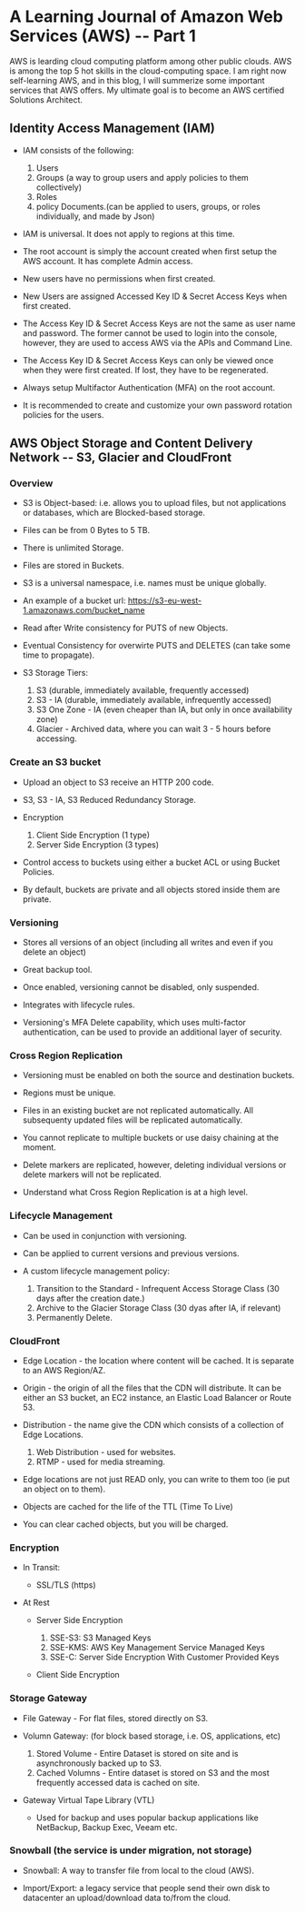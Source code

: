 # A Learning Journal of Amazon Web Services (AWS) -- Part 1

AWS is learding cloud computing platform among other public clouds. AWS is
among the top 5 hot skills in the cloud-computing space. I am right now
self-learning AWS, and in this blog, I will summerize some important services
that AWS offers. My ultimate goal is to become an AWS certified Solutions
Architect.

## Identity Access Management (IAM)

* IAM consists of the following:
    1. Users
    2. Groups (a way to group users and apply policies to them collectively)
    3. Roles
    4. policy Documents.(can be applied to users, groups, or roles individually,
    and made by Json)

* IAM is universal. It does not apply to regions at this time.

* The root account is simply the account created when first setup the AWS
  account. It has complete Admin access.

* New users have no permissions when first created.

* New Users are assigned Accessed Key ID & Secret Access Keys when first
  created.

* The Access Key ID & Secret Access Keys are not the same as user name and
  password. The former cannot be used to login into the console, however, they
  are used to access AWS via the APIs and Command Line.

* The Access Key ID & Secret Access Keys can only be viewed once when they were
  first created. If lost, they have to be regenerated.

* Always setup Multifactor Authentication (MFA) on the root account.

* It is recommended to create and customize your own password rotation policies
  for the users.

## AWS Object Storage and Content Delivery Network -- S3, Glacier and CloudFront

### Overview

* S3 is Object-based: i.e. allows you to upload files, but not applications or
  databases, which are Blocked-based storage.

* Files can be from 0 Bytes to 5 TB.

* There is unlimited Storage.

* Files are stored in Buckets.

* S3 is a universal namespace, i.e. names must be unique globally.

* An example of a bucket url: https://s3-eu-west-1.amazonaws.com/bucket_name

* Read after Write consistency for PUTS of new Objects.

* Eventual Consistency for overwirte PUTS and DELETES (can take some time to
  propagate).

* S3 Storage Tiers:
    1. S3 (durable, immediately available, frequently accessed)
    2. S3 - IA (durable, immediately available, infrequently accessed)
    3. S3 One Zone - IA (even cheaper than IA, but only in once availability zone)
    4. Glacier - Archived data, where you can wait 3 - 5 hours before accessing.

### Create an S3 bucket

* Upload an object to S3 receive an HTTP 200 code.

* S3, S3 - IA, S3 Reduced Redundancy Storage.

* Encryption

    1. Client Side Encryption (1 type)
    2. Server Side Encryption (3 types)

* Control access to buckets using either a bucket ACL or using Bucket Policies.

* By default, buckets are private and all objects stored inside them are private.

### Versioning

* Stores all versions of an object (including all writes and even if you delete an object)

* Great backup tool.

* Once enabled, versioning cannot be disabled, only suspended.

* Integrates with lifecycle rules.

* Versioning's MFA Delete capability, which uses multi-factor authentication,
  can be used to provide an additional layer of security.

### Cross Region Replication

* Versioning must be enabled on both the source and destination buckets.

* Regions must be unique.

* Files in an existing bucket are not replicated automatically. All subsequenty
  updated files will be replicated automatically.

* You cannot replicate to multiple buckets or use daisy chaining at the moment.

* Delete markers are replicated, however, deleting individual versions or
  delete markers will not be replicated.

* Understand what Cross Region Replication is at a high level.

### Lifecycle Management

* Can be used in conjunction with versioning.

* Can be applied to current versions and previous versions.

* A custom lifecycle management policy:

    1. Transition to the Standard - Infrequent Access Storage Class (30 days
       after the creation date.)
    2. Archive to the Glacier Storage Class (30 dyas after IA, if relevant)
    3. Permanently Delete.

### CloudFront

* Edge Location - the location where content will be cached. It is separate to
  an AWS Region/AZ.

* Origin - the origin of all the files that the CDN will distribute. It can be
  either an S3 bucket, an EC2 instance, an Elastic Load Balancer or Route 53.

* Distribution - the name give the CDN which consists of a collection of Edge
  Locations.

    1. Web Distribution - used for websites.
    2. RTMP - used for media streaming.

* Edge locations are not just READ only, you can write to them too (ie put an
  object on to them).

* Objects are cached for the life of the TTL (Time To Live)

* You can clear cached objects, but you will be charged.

### Encryption

* In Transit:
    * SSL/TLS (https)

* At Rest
    * Server Side Encryption
        1. SSE-S3: S3 Managed Keys
        2. SSE-KMS: AWS Key Management Service Managed Keys
        3. SSE-C: Server Side Encryption With Customer Provided Keys

    * Client Side Encryption

### Storage Gateway

* File Gateway - For flat files, stored directly on S3.

* Volumn Gateway: (for block based storage, i.e. OS, applications, etc)
    1. Stored Volume - Entire Dataset is stored on site and is asynchronously
       backed up to S3.
    2. Cached Volumns - Entire dataset is stored on S3 and the most frequently
       accessed data is cached on site.

* Gateway Virtual Tape Library (VTL)

    * Used for backup and uses popular backup applications like NetBackup,
      Backup Exec, Veeam etc.

### Snowball (the service is under migration, not storage)

* Snowball: A way to transfer file from local to the cloud (AWS).

* Import/Export: a legacy service that people send their own disk to datacenter
  an upload/download data to/from the cloud.
